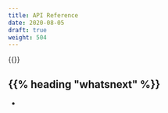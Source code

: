 ```yaml
---
title: API Reference
date: 2020-08-05
draft: true
weight: 504
---
```

<!-- overview -->
{{<todo>}}
<!-- body -->

## {{% heading "whatsnext" %}}

- []()
